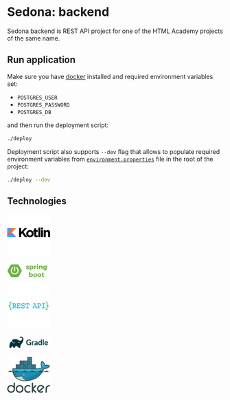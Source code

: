 # Sedona: backend
Sedona backend is REST API project for one of the HTML Academy projects of the same name.

## Run application
Make sure you have [docker][docker_link] installed and required environment variables set:

* `POSTGRES_USER`
* `POSTGRES_PASSWORD`
* `POSTGRES_DB`

and then run the deployment script:
```bash
./deploy
```
Deployment script also supports `--dev` flag that allows to populate required environment variables from
[`environment.properties`](environment.properties) file in the root of the project:
```bash
./deploy --dev
```

## Technologies
[![Kotlin][kotlin_logo]][kotlin_link]

[![Spring Boot][springboot_logo]][springboot_link]

[![REST API][restapi_logo]][restapi_link]

[![Gradle][gradle_logo]][gradle_link]

[![Docker][docker_logo]][docker_link]

[kotlin_link]: https://kotlinlang.org/
[kotlin_logo]: readme/kotlin-logo.png

[springboot_link]: https://projects.spring.io/spring-boot/
[springboot_logo]: readme/springboot-logo.png

[restapi_link]: https://restfulapi.net/
[restapi_logo]: readme/rest-api-logo.png

[gradle_link]: https://gradle.org/
[gradle_logo]: readme/gradle-logo.png

[docker_link]: https://www.docker.com/
[docker_logo]: readme/docker-logo.png
